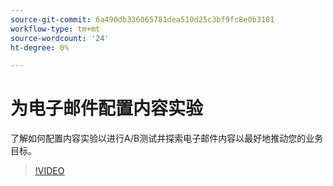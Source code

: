 ```yaml
---
source-git-commit: 6a490db336065781dea510d25c3bf9fc8e0b3181
workflow-type: tm+mt
source-wordcount: '24'
ht-degree: 0%

---
```

# 为电子邮件配置内容实验

了解如何配置内容实验以进行A/B测试并探索电子邮件内容以最好地推动您的业务目标。

>[!VIDEO](https://video.tv.adobe.com/v/3419893/?learn=on)